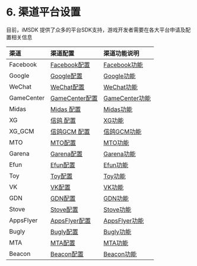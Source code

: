 # 6. 渠道平台设置

目前，iMSDK 提供了众多的平台SDK支持，游戏开发者需要在各大平台申请及配置相关信息

| 渠道 | 渠道配置 | 渠道功能说明 |
| :--- | :-- | :-- |
| Facebook | [Facebook配置](facebook.md) | [Facebook功能](../Unity/Channel/facebook.md) |
| Google | [Google配置](google.md) |[Google功能](../Unity/Channel/google.md) |
| WeChat | [WeChat配置](wechat.md)|[WeChat功能](../Unity/Channel/wechat.md) |
| GameCenter | [GameCenter配置](gamecenter.md)|[GameCenter功能](../Unity/Channel/gamecenter.md) |
| Midas |[Midas 配置](midas.md) |[Midas功能](../Unity/Channel/midas.md) |
| XG |[信鸽 配置](xg.md) |[XG功能](../Unity/Channel/xg.md) |
| XG_GCM | [信鸽GCM 配置](xg_gcm.md) |[信鸽GCM功能](../Unity/Channel/xg_gcm.md) |
| MTO |[MTO配置](mto.md) |[MTO功能](../Unity/Channel/mto.md) |
| Garena | [Garena配置](garena.md) |[Garena功能](../Unity/Channel/garena.md) |
| Efun |[Efun配置](efun.md) |[Efun功能](../Unity/Channel/efun.md) |
| Toy | [Toy配置](toy.md) |[Toy功能](../Unity/Channel/toy.md) |
| VK | [VK配置](vk.md)|   [VK功能](../Unity/Channel/vk.md) |
| GDN | [GDN配置](gdn.md)|[GDN功能](../Unity/Channel/gdn.md) |
| Stove | [Stove配置](stove.md)|[Stove功能](../Unity/Channel/stove.md) |
| AppsFlyer | [AppsFlyer配置](appsflyer.md)|[AppsFlyer功能](../Unity/Channel/appsflyer.md) |
| Bugly |[Bugly配置](bugly.md)|[Bugly功能](../Unity/Channel/bugly.md) |
| MTA |[MTA配置](mta.md)|[MTA功能](../Unity/Channel/mta.md) |
| Beacon |[Beacon配置](beacon.md)|[Beacon功能](../Unity/Channel/beacon.md) |




